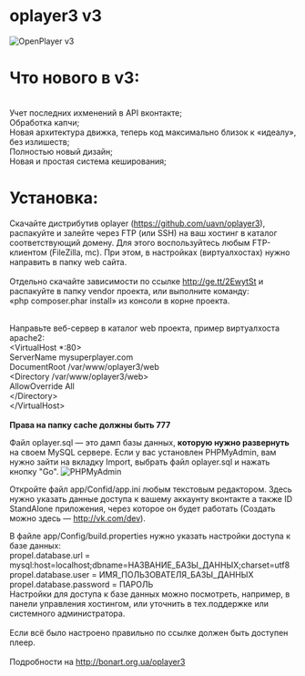 oplayer3 v3
========

![OpenPlayer v3](http://cs312821.vk.me/v312821696/1dc6/J9khmkOQ494.jpg)

# Что нового в v3:
<br/>
Учет последних ихменений в API вконтакте;<br/>
Обработка капчи;<br/>
Новая архитектура движка, теперь код максимально
близок к «идеалу», без излишеств;<br/>
Полностью новый дизайн;<br/>
Новая и простая система кеширования;<br/>

# Установка:
Скачайте дистрибутив oplayer (https://github.com/uavn/oplayer3), распакуйте и залейте через FTP (или SSH) на ваш хостинг в каталог соответствующий домену. Для этого воспользуйтесь любым FTP-клиентом (FileZilla, mc). При этом, в настройках (виртуалхостах) нужно направить в папку web сайта.<br/>
<br/>
Отдельно скачайте зависимости по ссылке http://ge.tt/2EwytSt и распакуйте в папку vendor проекта, или выполните команду:<br/>
«php composer.phar install» из консоли в корне проекта.<br/>
<br/>

Направьте веб-сервер в каталог web проекта, пример виртуалхоста apache2:<br/>
&lt;VirtualHost *:80&gt;<br/>
  ServerName mysuperplayer.com<br/>
  DocumentRoot /var/www/oplayer3/web<br/>
  &lt;Directory /var/www/oplayer3/web&gt;<br/>
    AllowOverride All<br/>
  &lt;/Directory&gt;<br/>
&lt;/VirtualHost&gt;<br/>
<br/>
**Права на папку cache должны быть 777**<br/>

Файл oplayer.sql — это дамп базы данных, **которую нужно развернуть** на своем MySQL сервере.
Если у вас установлен PHPMyAdmin, вам нужно зайти на вкладку Import, выбрать файл oplayer.sql и нажать кнопку "Go".
![PHPMyAdmin](http://dl.dropbox.com/u/10902867/blog/pma.png)

Откройте файл app/Confid/app.ini любым текстовым редактором.
Здесь нужно указать данные доступа к вашему аккаунту вконтакте а также ID StandAlone приложения, через которое он будет работать (Создать можно здесь — http://vk.com/dev).

В файле app/Config/build.properties нужно указать настройки доступа к базе данных:<br/>
propel.database.url = mysql:host=localhost;dbname=НАЗВАНИЕ_БАЗЫ_ДАННЫХ;charset=utf8<br/>
propel.database.user = ИМЯ_ПОЛЬЗОВАТЕЛЯ_БАЗЫ_ДАННЫХ<br/>
propel.database.password = ПАРОЛЬ<br/>
Настройки для доступа к базе данных можно посмотреть, например, в панели управления хостингом, или уточнить в тех.поддержке или системного администратора.<br/>
<br/>
Если всё было настроено правильно по ссылке должен быть доступен плеер.<br/>
<br/>
Подробности на http://bonart.org.ua/oplayer3
